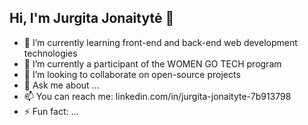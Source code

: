 ## Hi, I'm Jurgita Jonaitytė 👋

- 🌱 I’m currently learning front-end and back-end web development technologies
-  🔭 I’m currently a participant of the WOMEN GO TECH program
- 👯 I’m looking to collaborate on open-source projects
- 💬 Ask me about ...
- 📫 You can reach me: linkedin.com/in/jurgita-jonaityte-7b913798
- ⚡ Fun fact: ...

